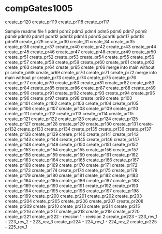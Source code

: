 # compGates1005
create_pr120
create_pr119
create_pr118
create_pr117

Sample readme file
1
pdm1
pdm2
pdm3
pdm4
pdm5
pdm6
pdm7
pdm8
pdm9
pdm10
pdm11
pdm12
pdm13
pdm14
pdm15
pdm16
pdm17
pdm18
pdm19
create_pr29
cerate_pr30
create_31
create_34
create_pr35
create_pr36
create_pr37
create_pr40
create_pr42
create_pr43
create_pr44
create_pr45
create_pr46
create_pr47
create_pr48
create_pr49
create_pr50
create_pr51
create_pr52
create_pr53
create_pr54
create_pr55
create_pr56
create_pr57
create_pr58
create_pr59
create_pr60
create_pr61
create_pr62
create_pr63
create_pr64
create_pr65
create_pr66
merge into main without pr
create_pr68
create_pr69
create_pr70
create_pr71
create_pr72
merge into main without pr
create_pr73
create_pr74
create_pr75
create_pr76
create_pr77
create_pr79
create_pr80
create_pr81
create_pr82
create_pr83
create_pr84
create_pr85
create_pr86
create_pr87
create_pr88
create_pr89
create_pr90
create_pr91
create_pr92
create_pr93
create_pr94
create_pr95
create_pr96
create_pr97
create_pr98
create_pr99
create_pr100
create_pr101
create_pr102
create_pr103
create_pr104
create_pr105
create_pr106
create_pr107
create_pr108
create_pr109
create_pr110
create_pr111
create_pr112
create_pr113
create_pr114
create_pr115
create_pr121
create_pr122
create_pr123
create_pr124
create_pr125
create_pr127
create_pr128
create_pr129
create_pr130
create_pr131
create-pr132
create_pr133
create_pr134
create_pr135
create_pr136
create_pr137
create_pr138
create_pr139
creare_pr140
create_pr141
create_pr142
create_pr143
create_pr144
create_pr145
create_pr146
create_pr147
create_pr148
create_pr149
create_pr150
create_pr151
create_pr152
create_pr153
create_pr154
create_pr155
create_pr156
create_pr157
create_pr158
create_pr159
create_pr160
create_pr161
create_pr162
create_pr163
create_pr164
create_pr165
create_pr166
create_pr167
create_pr168
create_pr169
create_pr170
create_pr171
create_pr172
create_pr173
create_pr174
create_pr174
create_pr175
create_pr178
create_pr179
create_pr180
create_pr181
create_pr182
create_pr183
create_pr184
create_pr185
create_pr186
create_pr187
create_pr188
create_pr189
create_pr190
create_pr191
create_pr192
create_pr193
create_pr194
create_pr195
create_pr196
create_pr197
create_pr198
create_pr199
create_pr200
create_pr201
create_pr202
create_pr203
create_pr204
create_pr205
create_pr206
create_pr207
create_pr208
create_pr209
create_pr210
create_pr213
create_pr214
create_pr215
create_pr216
create_pr217
create_pr218
create_pr219
create_pr220
create_pr221
create_pr222 - revision 1 - revision 2
create_pe223 - 223_rev_1 - 223_rev_2 - 223_rev_3
create_pr224 - 224_rev_1 - 224_rev_2
create_pr225 - 225_rev_1

